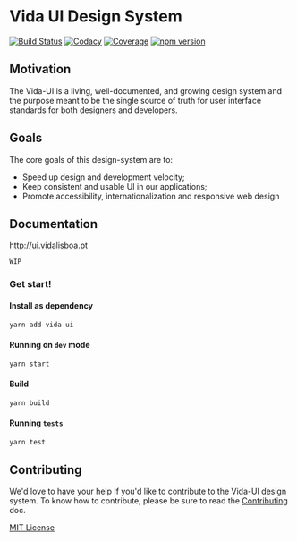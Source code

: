 
# Vida UI Design System

[![Build Status][travis-badge]][travis]
[![Codacy][codacy-badge]][codacy]
[![Coverage][coverage-badge]][coverage]
[![npm version][npm version]][npm version]

[travis-badge]: https://travis-ci.com/vida-lisboa/vida-ui.svg?branch=master
[travis]: https://travis-ci.com/vida-lisboa/vida-ui
[coverage-badge]: https://img.shields.io/codecov/c/github/vida-lisboa/vida-ui.svg?style=flat-square
[coverage]: https://codecov.io/github/vida-lisboa/vida-ui
[codacy-badge]: https://api.codacy.com/project/badge/Grade/791c2b8490804b3ba1c58db0ea845425
[codacy]: https://app.codacy.com/app/vida-lisboa/vida-ui?utm_source=github.com&utm_medium=referral&utm_content=vida-lisboa/vida-ui&utm_campaign=Badge_Grade_Settings
[npm version]: https://img.shields.io/npm/v/vida-ui.svg?style=flat-square


## Motivation

The Vida-UI is a living, well-documented, and growing design system and the purpose meant to be the single source of truth for user interface standards for both designers and developers.


## Goals

The core goals of this design-system are to:

- Speed up design and development velocity;
- Keep consistent and usable UI in our applications;
- Promote accessibility, internationalization and responsive web design

## Documentation
http://ui.vidalisboa.pt

`WIP`
### Get start!
#### Install as dependency
```sh
yarn add vida-ui
```
#### Running on `dev` mode
```sh
yarn start
```
#### Build
```sh
yarn build
```
#### Running `tests`
```sh
yarn test
```


## Contributing

We'd love to have your help If you'd like to contribute to the Vida-UI design system. To know how to contribute, please be sure to read the [Contributing](CONTRIBUTING.md) doc.

[site]: https://ui.vidalisboa.pt

[MIT License](LICENSE.md)
